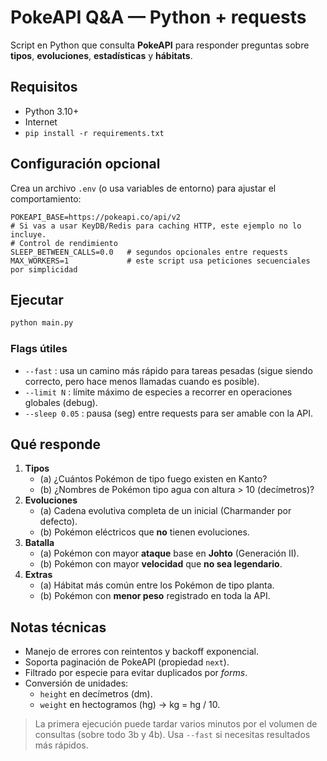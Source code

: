 # PokeAPI Q&A — Python + requests

Script en Python que consulta **PokeAPI** para responder preguntas sobre **tipos**, **evoluciones**, **estadísticas** y **hábitats**.

## Requisitos
- Python 3.10+
- Internet
- `pip install -r requirements.txt`

## Configuración opcional
Crea un archivo `.env` (o usa variables de entorno) para ajustar el comportamiento:

```env
POKEAPI_BASE=https://pokeapi.co/api/v2
# Si vas a usar KeyDB/Redis para caching HTTP, este ejemplo no lo incluye.
# Control de rendimiento
SLEEP_BETWEEN_CALLS=0.0   # segundos opcionales entre requests
MAX_WORKERS=1             # este script usa peticiones secuenciales por simplicidad
```

## Ejecutar
```bash
python main.py
```

### Flags útiles
- `--fast` : usa un camino más rápido para tareas pesadas (sigue siendo correcto, pero hace menos llamadas cuando es posible).
- `--limit N` : límite máximo de especies a recorrer en operaciones globales (debug).
- `--sleep 0.05` : pausa (seg) entre requests para ser amable con la API.

## Qué responde
1. **Tipos**
   - (a) ¿Cuántos Pokémon de tipo fuego existen en Kanto?
   - (b) ¿Nombres de Pokémon tipo agua con altura > 10 (decímetros)?
2. **Evoluciones**
   - (a) Cadena evolutiva completa de un inicial (Charmander por defecto).
   - (b) Pokémon eléctricos que **no** tienen evoluciones.
3. **Batalla**
   - (a) Pokémon con mayor **ataque** base en **Johto** (Generación II).
   - (b) Pokémon con mayor **velocidad** que **no sea legendario**.
4. **Extras**
   - (a) Hábitat más común entre los Pokémon de tipo planta.
   - (b) Pokémon con **menor peso** registrado en toda la API.

## Notas técnicas
- Manejo de errores con reintentos y backoff exponencial.
- Soporta paginación de PokeAPI (propiedad `next`).
- Filtrado por especie para evitar duplicados por *forms*.
- Conversión de unidades:
  - `height` en decímetros (dm).
  - `weight` en hectogramos (hg) → kg = hg / 10.

> La primera ejecución puede tardar varios minutos por el volumen de consultas (sobre todo 3b y 4b). Usa `--fast` si necesitas resultados más rápidos.
